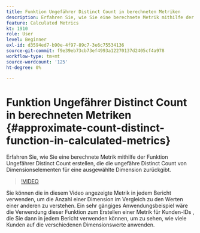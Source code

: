 ```yaml
---
title: Funktion Ungefährer Distinct Count in berechneten Metriken
description: Erfahren Sie, wie Sie eine berechnete Metrik mithilfe der Funktion Ungefährer Distinct Count erstellen, die die ungefähre Distinct Count von Dimensionselementen für eine ausgewählte Dimension zurückgibt.
feature: Calculated Metrics
kt: 1910
role: User
level: Beginner
exl-id: d3594ed7-b90e-4f97-89c7-3e6c75534136
source-git-commit: f9e39eb73cb73ef4993a12270137d2405cf4a978
workflow-type: tm+mt
source-wordcount: '125'
ht-degree: 0%

---
```


# Funktion Ungefährer Distinct Count in berechneten Metriken {#approximate-count-distinct-function-in-calculated-metrics}

Erfahren Sie, wie Sie eine berechnete Metrik mithilfe der Funktion Ungefährer Distinct Count erstellen, die die ungefähre Distinct Count von Dimensionselementen für eine ausgewählte Dimension zurückgibt.

>[!VIDEO](https://video.tv.adobe.com/v/37468/?quality=12&learn=on&captions=ger)

Sie können die in diesem Video angezeigte Metrik in jedem Bericht verwenden, um die Anzahl einer Dimension im Vergleich zu den Werten einer anderen zu verstehen. Ein sehr gängiges Anwendungsbeispiel wäre die Verwendung dieser Funktion zum Erstellen einer Metrik für Kunden-IDs , die Sie dann in jedem Bericht verwenden können, um zu sehen, wie viele Kunden auf die verschiedenen Dimensionswerte anwenden.
